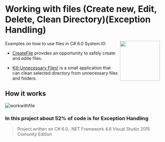 # Working with files (Create new, Edit, Delete, Clean Directory)(Exception Handling)
<img src="https://cloud.githubusercontent.com/assets/24522089/21962098/41a510c8-db36-11e6-95ef-eb392a0a1919.png" align="right" width="130px" height="130px" /> 
Examples on how to use files in C# 6.0 System.IO

* [CreateFile](https://github.com/tigranv/Useful-examples/tree/master/WorkWithFiles/CreateFile) provides an opportunity to safely create and edite files.

* [Kill Unnecessary Files!](https://github.com/tigranv/Useful-examples/tree/master/WorkWithFiles/Kill%20Unnecessary%20Files!) is a small application that can clean selected directory from unnecessary files and folders.

## How it works

![workwithfile](https://cloud.githubusercontent.com/assets/24522089/22097767/39487e52-de3c-11e6-94a9-ecbecbe5d40c.gif)

### In this project about **52%** of code is for Exception Handling
> Project written on C# 6.0, .NET Framework 4.6 Visual Studio 2015 Comunity Edition
